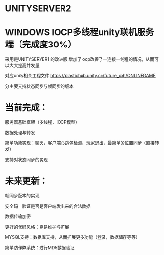 # UNITYSERVER2
WINDOWS IOCP多线程unity联机服务端（完成度30%）
===========================================================================

采用是UNITYSERVER1 的改进版  增加了iocp改善了一连接一线程的情况，从而可以大大提高并发量

对应unity相关工程文件 https://plastichub.unity.cn/future_xxh/ONLINEGAME


分主要支持状态同步与帧同步的版本



当前完成：
================

服务器基础框架（多线程，IOCP模型）

数据处理与转发

简单功能实现：聊天，客户端心跳包检测，玩家退出，最简单的位置同步（直接转发）

支持对状态同步的实现

未来更新：
=================

帧同步版本的实现
 
安全码：验证是否是客户端发出来的合法数据

数据传输加密

更好的代码风格：更易维护与扩展

MYSQL支持：数据库支持，从而扩展更多功能（登录，数据储存等等）

简单防作弊系统：进行MD5数据验证
